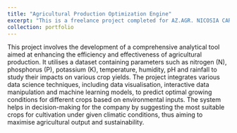 ```yaml
---
title: "Agricultural Production Optimization Engine"
excerpt: "This is a freelance project completed for AZ.AGR. NICOSIA CARMELA where I applied machine learning models for crop yield prediction. <br/><img src='/images/Agri.png'>"
collection: portfolio
---
```


This project involves the development of a comprehensive analytical tool aimed at enhancing the efficiency and effectiveness of agricultural production. It utilises a dataset containing parameters such as nitrogen (N), phosphorus (P), potassium (K), temperature, humidity, pH and rainfall to study their impacts on various crop yields. The project integrates various data science techniques, including data visualisation, interactive data manipulation and machine learning models, to predict optimal growing conditions for different crops based on environmental inputs. The system helps in decision-making for the company by suggesting the most suitable crops for cultivation under given climatic conditions, thus aiming to maximise agricultural output and sustainability.
